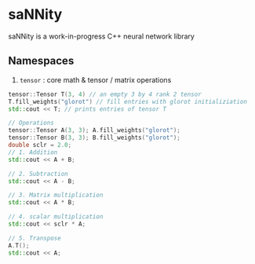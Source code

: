 # saNNity

saNNity is a work-in-progress C++ neural network library 

## Namespaces

1. `tensor` : core math & tensor / matrix operations
  
  ```c++
  tensor::Tensor T(3, 4) // an empty 3 by 4 rank 2 tensor
  T.fill_weights("glorot") // fill entries with glorot initializiation
  std::cout << T; // prints entries of tensor T
  
  // Operations
  tensor::Tensor A(3, 3); A.fill_weights("glorot"); 
  tensor::Tensor B(3, 3); B.fill_weights("glorot");
  double sclr = 2.0;
  // 1. Addition
  std::cout << A + B;
  
  // 2. Subtraction
  std::cout << A - B;
  
  // 3. Matrix multiplication
  std::cout << A * B;
  
  // 4. scalar multiplication
  std::cout << sclr * A;
  
  // 5. Transpose
  A.T();
  std::cout << A;
  ```

  
